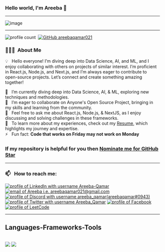 ### Hello world, I'm Areeba 👋 

-----

<p align="center">
 
![image](https://user-images.githubusercontent.com/61057666/169029838-74df663d-2e62-4d77-bdff-b43f7d63f00f.png)

</p>

-----

![profile count](https://komarev.com/ghpvc/?username=areebaqamar021&color=red)&nbsp;
[![GitHub areebaqamar021](https://img.shields.io/github/followers/areebaqamar021?label=follow&style=social)](https://github.com/areebaqamar021)&nbsp;

### 👨🏻‍💻 &nbsp;About Me

💡 &nbsp; Hello everyone! I’m diving deep into Data Science, AI, and ML, and I enjoy collaborating with others on projects of similar interest. I’m proficient in React.js, Node.js, and Next.js, and I’m always eager to contribute to open-source projects. Let’s connect and create something amazing together!

🌱 &nbsp; I’m currently diving deep into Data Science, AI, & ML, exploring new techniques and methodologies.\
👯 &nbsp; I’m eager to collaborate on Anyone's Open Source Project, bringing in my skills and learning from the community.\
💬 &nbsp; Feel free to ask me about React.js, Node.js, & NextJS, as I enjoy discussing and solving challenges in these frameworks.\
📄 &nbsp; To learn more about my experiences, check out my <a href="https://drive.google.com/file/d/1-L7DNQDR1zeXZ_2tOTfqZ2k_pCeBjJ7P/view?usp=sharing">Resume</a>, which highlights my journey and expertise.\
⚡ &nbsp; Fun fact: **Code that works on Friday may not work on Monday**

### If my repository is helpful for you then [Nominate me for GitHub Star](https://stars.github.com/nominate/)

-----
### 📫 &nbsp; How to reach me:

<div>
  <a href="https://www.linkedin.com/in/areeba-qamar-7a40471a4/"><img src="https://img.shields.io/badge/LinkedIn-0A66C2?style=for-the-badge&logo=linkedin&logoColor=white" alt="profile of LinkedIn with username Areeba-Qamar" /></a>
  <a href="mailto:areebaqamar021@gmail.com"><img src="https://img.shields.io/badge/Gmail-EA4335?style=for-the-badge&logo=gmail&logoColor=white" alt="email of Areeba i.e.   areebaqamar021@gmail.com" /></a>
  <a href="https://discordapp.com/areebaqamar"><img src="https://img.shields.io/badge/Discord-5865F2?style=for-the-badge&logo=discord&logoColor=white" alt="profile of Discord with username areeba_qamar(areebaqamar#0943)" /></a>
  <a href="https://x.com/AreebaQamar5"><img src="https://img.shields.io/badge/Twitter-1DA1F2?style=for-the-badge&logo=twitter&logoColor=white" alt="profile of Twitter with username Areeba_Qamar" /></a>
  <a href="https://facebook.com/areeba.qamar.988"><img src="https://img.shields.io/badge/Facebook-1877F2?style=for-the-badge&logo=facebook&logoColor=white" alt="profile of Facebook" /></a>
  <a href="https://leetcode.com/u/areebaqamar021/"><img src="https://img.shields.io/badge/LeetCode-FFA116?style=for-the-badge&logo=leetcode&logoColor=white" alt="profile of LeetCode" /></a>
</div>

-----
<h2> Languages-Frameworks-Tools </h2>
<br/>
<div>
    <img src="https://skillicons.dev/icons?i=react,bootstrap,mui,html,css,vscode,github,tailwind,git,redux,mongoose,sass,netlify,vercel,postman,jquery" />
    <img src="https://skillicons.dev/icons?i=flutter,nodejs,python,javascript,typescript,express,firebase,mongodb,nextjs,postgres,graphql,mysql,figma" /><br>
</div>
<br/>

